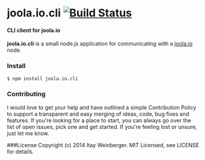 # joola.io.cli [![Build Status][3]][4]

#### CLI client for joola.io

**joola.io.cli** is a small node.js application for communicating with a [joola.io][joola.io] node.

### Install

```bash
$ npm install joola.io.cli
```

### Contributing
I would love to get your help and have outlined a simple Contribution Policy to support a transparent and easy merging of ideas, code, bug fixes and features.
If you're looking for a place to start, you can always go over the list of open issues, pick one and get started. If you're feeling lost or unsure, just let me know.

###License
Copyright (c) 2014 Itay Weinberger. MIT Licensed, see LICENSE for details.


[1]: https://coveralls.io/repos/joola/joola.io.cli/badge.png?branch=master
[2]: https://coveralls.io/r/joola/joola.io.cli?branch=master
[3]: https://travis-ci.org/joola/joola.io.cli.png?branch=master
[4]: https://travis-ci.org/joola/joola.io.cli?branch=master

[joola.io]: http://github.com/joola/joola.io